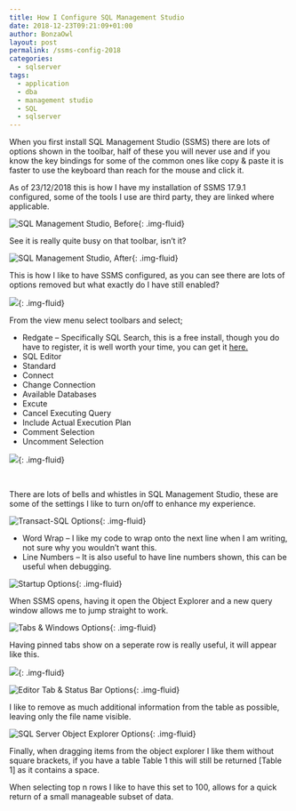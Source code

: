 ```yaml
---
title: How I Configure SQL Management Studio
date: 2018-12-23T09:21:09+01:00
author: BonzaOwl
layout: post
permalink: /ssms-config-2018
categories:
  - sqlserver
tags:
  - application
  - dba
  - management studio
  - SQL
  - sqlserver
---
```


When you first install SQL Management Studio (SSMS) there are lots of options shown in the toolbar, half of these you will never use and if you know the key bindings for some of the common ones like copy & paste it is faster to use the keyboard than reach for the mouse and click it.

As of 23/12/2018 this is how I have my installation of SSMS 17.9.1 configured, some of the tools I use are third party, they are linked where applicable.

![SQL Management Studio, Before](/assets/img/main_before.png){: .img-fluid}

See it is really quite busy on that toolbar, isn&#8217;t it?

![SQL Management Studio, After](/assets/img/main_after-1.png){: .img-fluid}

This is how I like to have SSMS configured, as you can see there are lots of options removed but what exactly do I have still enabled?

![](/assets/img/main_toolbars_show.png){: .img-fluid}

From the view menu select toolbars and select;

- Redgate &#8211; Specifically SQL Search, this is a free install, though you do have to register, it is well worth your time, you can get it [here.](https://www.red-gate.com/products/sql-development/sql-search/)
- SQL Editor
- Standard
- Connect
- Change Connection
- Available Databases
- Excute
- Cancel Executing Query
- Include Actual Execution Plan
- Comment Selection
- Uncomment Selection

![](/assets/img/main_standard_buttons_show.png){: .img-fluid}

&nbsp;

There are lots of bells and whistles in SQL Management Studio, these are some of the settings I like to turn on/off to enhance my experience.

![Transact-SQL Options](/assets/img/options-text-tsql.png){: .img-fluid}

- Word Wrap &#8211; I like my code to wrap onto the next line when I am writing, not sure why you wouldn&#8217;t want this.
- Line Numbers &#8211; It is also useful to have line numbers shown, this can be useful when debugging.

![Startup Options](/assets/img/options-startup.png){: .img-fluid}

When SSMS opens, having it open the Object Explorer and a new query window allows me to jump straight to work.

![Tabs & Windows Options](/assets/img/options-tabs-windows.png){: .img-fluid}

Having pinned tabs show on a seperate row is really useful, it will appear like this.

![](/assets/img/pinned_tabs.png){: .img-fluid}

![Editor Tab & Status Bar Options](/assets/img/options-editor-tab-status-bar.png){: .img-fluid}

I like to remove as much additional information from the table as possible, leaving only the file name visible.

![SQL Server Object Explorer Options](/assets/img/options-sql-server-object-explorer.png){: .img-fluid}

Finally, when dragging items from the object explorer I like them without square brackets, if you have a table Table 1 this will still be returned [Table 1] as it contains a space.

When selecting top n rows I like to have this set to 100, allows for a quick return of a small manageable subset of data.
